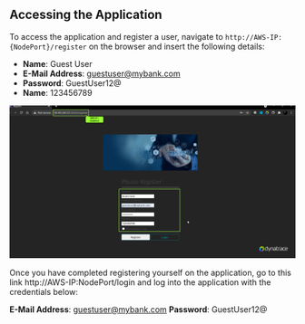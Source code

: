 ## Accessing the Application

To access the application and register a user, navigate to `http://AWS-IP:{NodePort}/register` on the browser and insert the following details:

* **Name**: Guest User
* **E-Mail Address**: guestuser@mybank.com
* **Password**: GuestUser12@
* **Name**: 123456789

![image](../../../assets/images/register-user-app.png)

Once you have completed registering yourself on the application, go to this link http://AWS-IP:NodePort/login and log into the application with the credentials below:

**E-Mail Address**: guestuser@mybank.com
**Password**: GuestUser12@

<!-- ------------------------ -->
